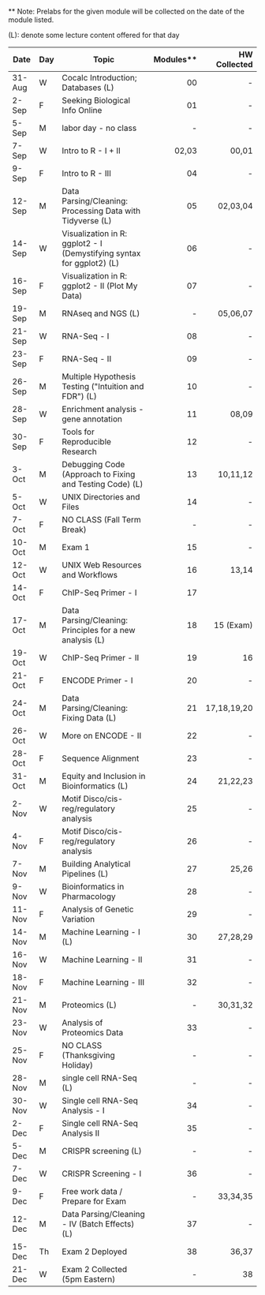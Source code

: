 ** Note: Prelabs for the given module will be collected on the date of the module listed.

(L): denote some lecture content offered for that day

| Date             | Day | Topic                                                             | Modules** | HW Collected |
|------------------|-----|-------------------------------------------------------------------|--------:|----------------:|
| 31-Aug           | W   | Cocalc Introduction; Databases (L)                                |      00 |               - |
| 2-Sep            | F   | Seeking Biological Info Online                                    |      01 |               - |
| 5-Sep            | M   | labor day - no class                                              |       - |               - |
| 7-Sep            | W   | Intro to R - I + II                                               |   02,03 |           00,01 |
| 9-Sep            | F   | Intro to R - III                                                  |      04 |               - |
| 12-Sep           | M   | Data Parsing/Cleaning: Processing Data with Tidyverse (L)         |      05 |        02,03,04 |
| 14-Sep           | W   | Visualization in R: ggplot2 - I (Demystifying syntax for ggplot2) (L) |      06 |               - |
| 16-Sep           | F   | Visualization in R: ggplot2 - II (Plot My Data)                   |      07 |               - |
| 19-Sep           | M   | RNAseq and NGS (L)                                                |       - |        05,06,07 |
| 21-Sep           | W   | RNA-Seq - I                                                       |      08 |               - |
| 23-Sep           | F   | RNA-Seq - II                                                      |      09 |               - |
| 26-Sep           | M   | Multiple Hypothesis Testing ("Intuition and FDR") (L)             |      10 |               - |
| 28-Sep           | W   | Enrichment analysis - gene annotation                             |      11 |           08,09 |
| 30-Sep           | F   | Tools for Reproducible Research                                   |      12 |               - |
| 3-Oct            | M   | Debugging Code (Approach to Fixing and Testing Code)  (L)         |      13 |        10,11,12 |
| 5-Oct            | W   | UNIX Directories and Files                                        |      14 |               - |
| 7-Oct            | F   | NO CLASS (Fall Term Break)                                        |       - |               - |
| 10-Oct           | M   | Exam 1                                                            |      15 |               - |
| 12-Oct           | W   | UNIX Web Resources and Workflows                                  |      16 |           13,14 |
| 14-Oct           | F   | ChIP-Seq Primer - I                                               |      17 |                 |
| 17-Oct           | M   | Data Parsing/Cleaning: Principles for a new analysis (L)          |      18 |       15 (Exam) |
| 19-Oct           | W   | ChIP-Seq Primer - II                                              |      19 |              16 |
| 21-Oct           | F   | ENCODE Primer - I                                                 |      20 |               - |
| 24-Oct           | M   | Data Parsing/Cleaning: Fixing Data (L)                            |      21 |     17,18,19,20 |
| 26-Oct           | W   | More on ENCODE - II                                               |      22 |               - |
| 28-Oct           | F   | Sequence Alignment                                                |      23 |               - |
| 31-Oct           | M   | Equity and Inclusion in Bioinformatics  (L)                       |      24 |        21,22,23 |
| 2-Nov            | W   | Motif Disco/cis-reg/regulatory analysis                           |      25 |               - |
| 4-Nov            | F   | Motif Disco/cis-reg/regulatory analysis                           |      26 |               - |
| 7-Nov            | M   | Building Analytical Pipelines (L)                                 |      27 |           25,26 |
| 9-Nov            | W   | Bioinformatics in Pharmacology                                    |      28 |               - |
| 11-Nov           | F   | Analysis of Genetic Variation                                     |      29 |               - |
| 14-Nov           | M   | Machine Learning - I (L)                                          |      30 |        27,28,29 |
| 16-Nov           | W   | Machine Learning - II                                             |      31 |               - |
| 18-Nov           | F   | Machine Learning - III                                            |      32 |               - |
| 21-Nov           | M   | Proteomics (L)                                                    |       - |        30,31,32 |
| 23-Nov           | W   | Analysis of Proteomics Data                                       |      33 |               - |
| 25-Nov           | F   | NO CLASS (Thanksgiving Holiday)                                   |       - |               - |
| 28-Nov           | M   | single cell RNA-Seq (L)                                           |       - |               - |
| 30-Nov           | W   | Single cell RNA-Seq Analysis - I                                  |      34 |               - |
| 2-Dec            | F   | Single cell RNA-Seq Analysis II                                   |      35 |               - |
| 5-Dec            | M   | CRISPR screening (L)                                              |       - |               - |
| 7-Dec            | W   | CRISPR Screening - I                                              |      36 |               - |
| 9-Dec            | F   | Free work data / Prepare for Exam                                 |      -  |        33,34,35 |
| 12-Dec           | M   | Data Parsing/Cleaning - IV (Batch Effects) (L)                    |      37 |               - |
| 15-Dec           | Th  | Exam 2 Deployed                                                   |      38 |           36,37 |
| 21-Dec           | W   | Exam 2 Collected (5pm Eastern)                                    |      -  |              38 |
